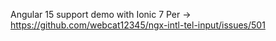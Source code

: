 Angular 15 support demo with Ionic 7
Per -> https://github.com/webcat12345/ngx-intl-tel-input/issues/501